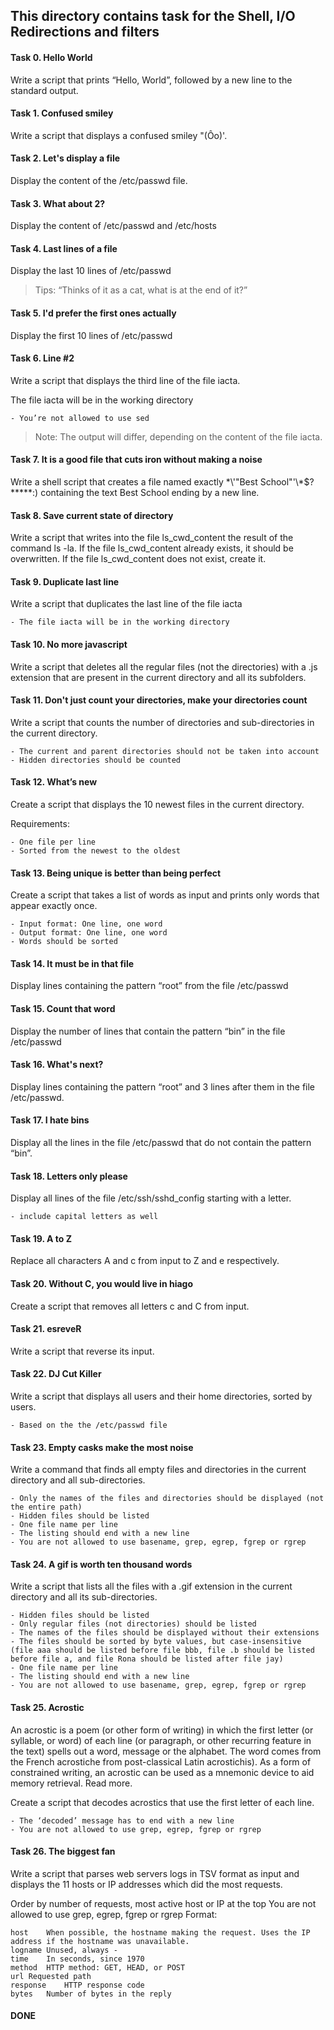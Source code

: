 ## This directory contains task for the Shell, I/O Redirections and filters

#### Task 0. Hello World
Write a script that prints “Hello, World”, followed by a new line to the standard output.

#### Task 1. Confused smiley
Write a script that displays a confused smiley "(Ôo)'.

#### Task 2. Let's display a file
Display the content of the /etc/passwd file.

#### Task 3. What about 2?
Display the content of /etc/passwd and /etc/hosts

#### Task 4. Last lines of a file
Display the last 10 lines of /etc/passwd
> Tips: “Thinks of it as a cat, what is at the end of it?”

#### Task 5. I'd prefer the first ones actually
Display the first 10 lines of /etc/passwd

#### Task 6. Line #2
Write a script that displays the third line of the file iacta.

The file iacta will be in the working directory
```
- You’re not allowed to use sed
```
> Note: The output will differ, depending on the content of the file iacta.

#### Task 7. It is a good file that cuts iron without making a noise
Write a shell script that creates a file named exactly \*\\'"Best School"\'\\*$\?\*\*\*\*\*:) containing the text Best School ending by a new line.

#### Task 8. Save current state of directory
Write a script that writes into the file ls_cwd_content the result of the command ls -la. If the file ls_cwd_content already exists, it should be overwritten. If the file ls_cwd_content does not exist, create it.

#### Task 9. Duplicate last line
Write a script that duplicates the last line of the file iacta

```
- The file iacta will be in the working directory
```

#### Task 10. No more javascript
Write a script that deletes all the regular files (not the directories) with a .js extension that are present in the current directory and all its subfolders.

#### Task 11. Don't just count your directories, make your directories count
Write a script that counts the number of directories and sub-directories in the current directory.

```
- The current and parent directories should not be taken into account
- Hidden directories should be counted
```

#### Task 12. What’s new
Create a script that displays the 10 newest files in the current directory.

Requirements:

```
- One file per line
- Sorted from the newest to the oldest
```

#### Task 13. Being unique is better than being perfect
Create a script that takes a list of words as input and prints only words that appear exactly once.

```
- Input format: One line, one word
- Output format: One line, one word
- Words should be sorted
```

#### Task 14. It must be in that file
Display lines containing the pattern “root” from the file /etc/passwd

#### Task 15. Count that word
Display the number of lines that contain the pattern “bin” in the file /etc/passwd

#### Task 16. What's next?
Display lines containing the pattern “root” and 3 lines after them in the file /etc/passwd.

#### Task 17. I hate bins
Display all the lines in the file /etc/passwd that do not contain the pattern “bin”.

#### Task 18. Letters only please
Display all lines of the file /etc/ssh/sshd_config starting with a letter.

```
- include capital letters as well
```

#### Task 19. A to Z
Replace all characters A and c from input to Z and e respectively.

#### Task 20. Without C, you would live in hiago
Create a script that removes all letters c and C from input.

#### Task 21. esreveR
Write a script that reverse its input.

#### Task 22. DJ Cut Killer
Write a script that displays all users and their home directories, sorted by users.

```
- Based on the the /etc/passwd file
```

#### Task 23. Empty casks make the most noise
Write a command that finds all empty files and directories in the current directory and all sub-directories.

```
- Only the names of the files and directories should be displayed (not the entire path)
- Hidden files should be listed
- One file name per line
- The listing should end with a new line
- You are not allowed to use basename, grep, egrep, fgrep or rgrep
```

#### Task 24. A gif is worth ten thousand words
Write a script that lists all the files with a .gif extension in the current directory and all its sub-directories.

```
- Hidden files should be listed
- Only regular files (not directories) should be listed
- The names of the files should be displayed without their extensions
- The files should be sorted by byte values, but case-insensitive (file aaa should be listed before file bbb, file .b should be listed before file a, and file Rona should be listed after file jay)
- One file name per line
- The listing should end with a new line
- You are not allowed to use basename, grep, egrep, fgrep or rgrep
```

#### Task 25. Acrostic
An acrostic is a poem (or other form of writing) in which the first letter (or syllable, or word) of each line (or paragraph, or other recurring feature in the text) spells out a word, message or the alphabet. The word comes from the French acrostiche from post-classical Latin acrostichis). As a form of constrained writing, an acrostic can be used as a mnemonic device to aid memory retrieval. Read more.

Create a script that decodes acrostics that use the first letter of each line.

```
- The ‘decoded’ message has to end with a new line
- You are not allowed to use grep, egrep, fgrep or rgrep
```

#### Task 26. The biggest fan
Write a script that parses web servers logs in TSV format as input and displays the 11 hosts or IP addresses which did the most requests.

Order by number of requests, most active host or IP at the top
You are not allowed to use grep, egrep, fgrep or rgrep
Format:

```
host    When possible, the hostname making the request. Uses the IP address if the hostname was unavailable.
logname Unused, always -
time    In seconds, since 1970
method  HTTP method: GET, HEAD, or POST
url Requested path
response    HTTP response code
bytes   Number of bytes in the reply
```

#### DONE
